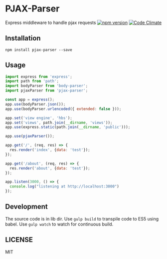 # PJAX-Parser

Express middleware to handle pjax requests
[![npm version](https://badge.fury.io/js/pjax-parser.svg)](http://badge.fury.io/js/pjax-parser)
[![Code Climate](https://codeclimate.com/github/nmabhinandan/pjax-parser/badges/gpa.svg)](https://codeclimate.com/github/nmabhinandan/pjax-parser)

## Installation
`npm install pjax-parser --save`

## Usage
```javascript
import express from 'express';
import path from 'path';
import bodyParser from 'body-parser';
import pjaxParser from 'pjax-parser';

const app = express();
app.use(bodyParser.json());
app.use(bodyParser.urlencoded({ extended: false }));

app.set('view engine', 'hbs');
app.set('views', path.join(__dirname, 'views'));
app.use(express.static(path.join(__dirname, 'public')));

app.use(pjaxParser());

app.get('/', (req, res) => {
  res.render('index', {data: 'test'});
});

app.get('/about', (req, res) => {
  res.render('about', {data: 'test'});
});

app.listen(3000, () => {
  console.log("listening at http://localhost:3000")
});
```

## Development
The source code is in lib dir. Use `gulp build` to transpile code to ES5 using babel. Use `gulp watch` to watch for continuous build.

## LICENSE
MIT
